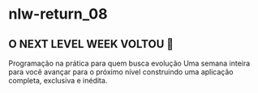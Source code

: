 # nlw-return_08

## O NEXT LEVEL WEEK VOLTOU 🚀
Programação na prática para quem busca evolução
Uma semana inteira para você avançar para o próximo nível 
construindo uma aplicação completa, exclusiva e inédita.

